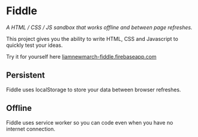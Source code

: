 # Fiddle

_A HTML / CSS / JS sandbox that works offline and between page refreshes._

This project gives you the ability to write HTML, CSS and Javascript to quickly test your ideas.

Try it for yourself here [liamnewmarch-fiddle.firebaseapp.com](https://liamnewmarch-fiddle.firebaseapp.com)

## Persistent

Fiddle uses localStorage to store your data between browser refreshes.

## Offline

Fiddle uses service worker so you can code even when you have no internet connection.
